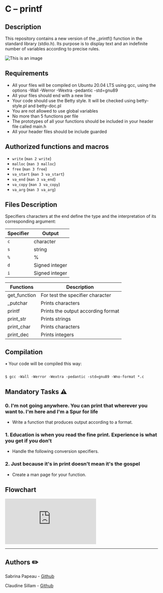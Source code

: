 # **C – printf**

## **Description**

This repository contains a new version of the _printf() function in the standard library (stdio.h).
Its purpose is to display text and an indefinite number of variables according to precise rules.	

![This is an image](https://zupimages.net/up/23/30/9a23.png)

## **Requirements**
-	All your files will be compiled on Ubuntu 20.04 LTS using gcc, using the options -Wall -Werror -Wextra -pedantic -std=gnu89
-	All your files should end with a new line
-	Your code should use the Betty style. It will be checked using betty-style.pl and betty-doc.pl
-	You are not allowed to use global variables
-	No more than 5 functions per file
-	The prototypes of all your functions should be included in your header file called main.h
-	All your header files should be include guarded
## **Authorized functions and macros**
  - `write` (`man 2 write`)
  - `malloc` (`man 3 malloc`)
  - `free` (`man 3 free`)
  - `va_start` (`man 3 va_start`)
  - `va_end` (`man 3 va_end`)
  - `va_copy` (`man 3 va_copy`)
  - `va_arg` (`man 3 va_arg`)

## **Files Description**

Specifiers characters at the end define the type and the interpretation of its corresponding argument:


| Specifier  | Output          |
|------------|-----------------|
| `c`        | character       |
| `s`        | string          |
| `%`        | %               |
| `d`        | Signed integer  |
| `i`        | Signed integer  |

|**Functions**|**Description**|
|--------|---------------|
|get_function|For test the specifier character|
|_putchar|Prints characters|:pushpin:
|printf|Prints the output according format|
|print_str|Prints strings|
|print_char|Prints characters|
|print_dec|Prints integers|

## **Compilation** 
•	Your code will be compiled this way:

```

$ gcc -Wall -Werror -Wextra -pedantic -std=gnu89 -Wno-format *.c

```
## Mandatory Tasks :warning:


### **0. I'm not going anywhere. You can print that wherever you want to. I'm here and I'm a Spur for life**

* Write a function that produces output according to a format.

### **1. Education is when you read the fine print. Experience is what you get if you don't**

* Handle the following conversion specifiers.

### **2. Just because it's in print doesn't mean it's the gospel**

* Create a man page for your function.


## **Flowchart**
![flowchart](https://zupimages.net/viewer.php?id=23/30/vzp5.jpg)

*********


## Authors :pencil2:

Sabrina Papeau  - [Github](https://github.com/Holbiwan)

Claudine Sillam - [Github](https://github.com/Coconuts-del)
